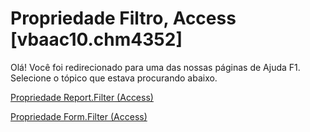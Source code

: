 
# Propriedade Filtro, Access [vbaac10.chm4352]

Olá! Você foi redirecionado para uma das nossas páginas de Ajuda F1. Selecione o tópico que estava procurando abaixo.

[Propriedade Report.Filter (Access)](http://msdn.microsoft.com/library/ce57e05d-c3a8-012a-205e-7dfb2e4dd78d%28Office.15%29.aspx)

[Propriedade Form.Filter (Access)](http://msdn.microsoft.com/library/5eb49f82-8519-981c-a663-9862736ac95f%28Office.15%29.aspx)

